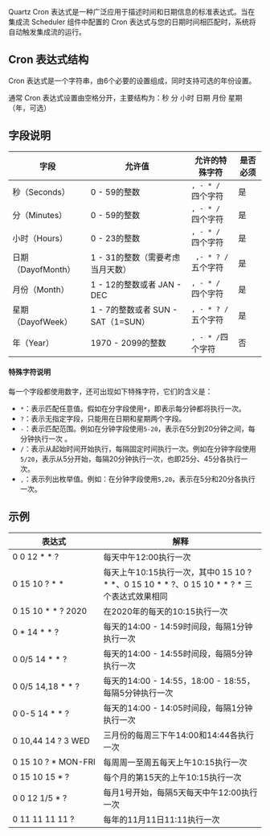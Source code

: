Quartz Cron 表达式是一种广泛应用于描述时间和日期信息的标准表达式。当在集成流 Scheduler 组件中配置的 Cron 表达式与您的日期时间相匹配时，系统将自动触发集成流的运行。

## Cron 表达式结构

Cron 表达式是一个字符串，由6个必要的设置组成，同时支持可选的年份设置。

通常 Cron 表达式设置由空格分开，主要结构为：秒 分 小时 日期 月份 星期 （年，可选）


## 字段说明


| 字段            | 允许值                      | 允许的特殊字符  | 是否必须 |
| -------------------- | ------------------------------- | ------------------- | ------------ |
| 秒（Seconds）      | 0 - 59的整数                      | `, - * / ` 四个字符 | 是           |
| 分（Minutes）      | 0 - 59的整数                      |` , - * / ` 四个字符 | 是           |
| 小时（Hours）      | 0 - 23的整数                      | `, - * /` 四个字符 | 是           |
| 日期（DayofMonth） | 1 - 31的整数（需要考虑当月天数）  |` ,- * ? /` 五个字符  | 是           |
| 月份（Month）      | 1 - 12的整数或者 JAN - DEC          | `, - * /` 四个字符 | 是           |
| 星期（DayofWeek）  | 1 - 7的整数或者 SUN - SAT（1=SUN） | `, - * ? / `五个字符 | 是           |
| 年（Year）         | 1970 - 2099的整数                 | `, - * /`四个字符 | 否           |


#### 特殊字符说明

每一个字段都使用数字，还可出现如下特殊字符，它们的含义是：
- `*`：表示匹配任意值。假如在分字段使用`*`，即表示每分钟都将执行一次。
- `?`：表示无指定字段，只能用在日期和星期两个字段。
- `-`：表示匹配范围。例如在分钟字段使用`5-20`，表示在5分到20分钟之间，每分钟执行一次 。
- `/`：表示从起始时间开始执行，每隔固定时间执行一次。例如在分钟字段使用`5/20`，表示从5分开始，每隔20分钟执行一次，也即25分、45分各执行一次。
- `,`：表示列出枚举值。例如：在分钟字段使用`5,20`，表示在5分和20分各执行一次。



## 示例



<table>
<thead>
<tr>
<th>表达式</th>
<th>解释</th>
</tr>
</thead>
<tbody><tr>
<td>0 0 12 * * ?</td>
<td>每天中午12:00执行一次</td>
</tr>
<tr>
<td>0 15 10 ? * *</td>
<td>每天上午10:15执行一次，其中0 15 10 ? * *、0 15 10 * * ?、0   15 10 * * ? * 三个表达式效果相同</td>
</tr>
<tr>
<td>0 15 10 * * ? 2020</td>
<td>在2020年的每天的10:15执行一次</td>
</tr>
<tr>
<td>0 * 14 * * ?</td>
<td>每天的14:00 - 14:59时间段，每隔1分钟执行一次</td>
</tr>
<tr>
<td>0 0/5 14 * * ?</td>
<td>每天的14:00 - 14:55时间段，每隔5分钟执行一次</td>
</tr>
<tr>
<td>0 0/5 14,18 * * ?</td>
<td>每天的14:00 - 14:55，18:00 - 18:55，每隔5分钟执行一次</td>
</tr>
<tr>
<td>0 0-5 14 * * ?</td>
<td>每天的14:00 - 14:05时间段，每隔1分钟执行一次</td>
</tr>
<tr>
<td>0 10,44 14 ? 3 WED</td>
<td>三月份的每周三下午14:00和14:44各执行一次</td>
</tr>
<tr>
<td nowrap="nowrap">0 15 10 ? * MON-FRI</td>
<td>每周周一至周五每天上午10:15执行一次</td>
</tr>
<tr>
<td>0 15 10 15 * ?</td>
<td>每个月的第15天的上午10:15执行一次</td>
</tr>
<tr>
<td>0 0 12 1/5 * ?</td>
<td>每月1号开始，每隔5天每天中午12:00执行一次</td>
</tr>
<tr>
<td>0 11 11 11 11 ?</td>
<td>每年的11月11日11:11执行一次</td>
</tr>
</tbody></table>

